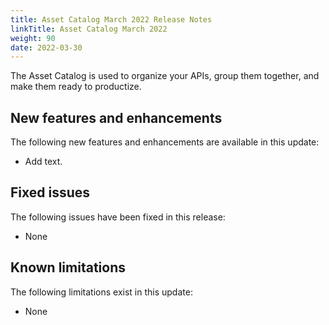 ```yaml
---
title: Asset Catalog March 2022 Release Notes
linkTitle: Asset Catalog March 2022
weight: 90
date: 2022-03-30
---
```


The Asset Catalog is used to organize your APIs, group them together, and make them ready to productize.

## New features and enhancements

The following new features and enhancements are available in this update:

* Add text.

## Fixed issues

The following issues have been fixed in this release:

* None

## Known limitations

The following limitations exist in this update:

* None
